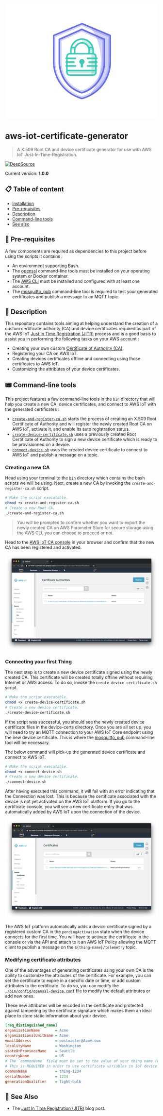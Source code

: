 <br />
<p align="center">
  <img width="500" src="assets/icon.png" />
</p>

# aws-iot-certificate-generator
> A X.509 Root CA and device certificate generator for use with AWS IoT Just-In-Time-Registration.

[![DeepSource](https://deepsource.io/gh/HQarroum/aws-iot-certificate-generator.svg/?label=active+issues&show_trend=true&token=5PhfiMSqrajKf7juZAV7Cxbb)](https://deepsource.io/gh/HQarroum/aws-iot-certificate-generator/?ref=repository-badge)

Current version: **1.0.0**

## 📋 Table of content

- [Installation](#-install)
- [Pre-requisites](#-pre-requisites)
- [Description](#-description)
- [Command-line tools](#-command-line-tools)
- [See also](#-see-also)

## 🎒 Pre-requisites

A few components are required as dependencies to this project before using the scripts it contains :

- An environment supporting Bash.
- The [openssl](https://wiki.openssl.org/index.php/Command_Line_Utilities) command-line tools must be installed on your operating system or Docker container.
- The [AWS CLI](https://aws.amazon.com/cli/) must be installed and configured with at least one account.
- The [mosquitto_pub](https://mosquitto.org/man/mosquitto_pub-1.html) command-line tool is required to test your generated certificates and publish a message to an MQTT topic.

## 🔰 Description

This repository contains tools aiming at helping understand the creation of a custom certificate authority (CA) and device certificates required as part of the AWS IoT [Just In Time Registration (JITR)](https://aws.amazon.com/fr/blogs/iot/just-in-time-registration-of-device-certificates-on-aws-iot/) process and is a good basis to assist you in performing the following tasks on your AWS account :

- Creating your own custom [Certificate of Authority (CA)](https://en.wikipedia.org/wiki/Root_certificate).
- Registering your CA on AWS IoT.
- Creating devices certificates offline and connecting using those certificates to AWS IoT.
- Customizing the attributes of your device certificates.

## 📟 Command-line tools

This project features a few command-line tools in the `bin` directory that will help you create a new CA, device certificates, and connect to AWS IoT with the generated certificates :

- [`create-and-register-ca.sh`](bin/create-and-register-ca.sh) starts the process of creating an X.509 Root Certificate of Authority and will register the newly created Root CA on AWS IoT, activate it, and enable its auto registration status.
- [`create-device-certificate.sh`](bin/create-device-certificate.sh) uses a previously created Root Certificate of Authority to sign a new device certificate which is ready to be provisionned on a device.
- [`connect-device.sh`](bin/connect-device.sh) uses the created device certificate to connect to AWS IoT and publish a message on a topic.

### Creating a new CA

Head using your terminal to the [`bin`](./bin/) directory which contains the bash scripts we will be using. Next, create a new CA by invoking the `create-and-register-ca.sh` script.

```bash
# Make the script executable.
chmod +x create-and-register-ca.sh
# Create a new Root CA.
./create-and-register-ca.sh
```

> You will be prompted to confirm whether you want to export the newly created CA on AWS Parameter Store for secure storage using the AWS CLI, you can choose to proceed or not.

Head to the [AWS IoT CA console](https://console.aws.amazon.com/iot/home#/cacertificatehub) in your browser and confirm that the new CA has been registered and activated.

<p align="center">
  <img src="assets/certificate-hub.png" />
</p>

### Connecting your first Thing

The next step is to create a new device certificate signed using the newly created CA. This certificate will be created totally offline without requiring Internet or AWS access. To do so, invoke the `create-device-certificate.sh` script.

```bash
# Make the script executable.
chmod +x create-device-certificate.sh
# Create a new device certificate.
./create-device-certificate.sh
```

If the script was successful, you should see the newly created device certificate files in the device-certs directory. Once you are all set up, you will need to try an MQTT connection to your AWS IoT Core endpoint using the new device certificate.
This is where the [mosquitto_pub](https://mosquitto.org/man/mosquitto_pub-1.html) command-line tool will be necessary.

The below command will pick-up the generated device certificate and connect to AWS IoT.

```bash
# Make the script executable.
chmod +x connect-device.sh
# Create a new device certificate.
./connect-device.sh
```

After having executed this command, it will fail with an error indicating that the Connection was lost. This is because the certificate associated with the device is not yet activated on the AWS IoT platform. If you go to the certificate console, you will see a new certificate entry that was automatically added by AWS IoT upon the connection of the device.

<p align="center">
  <img src="assets/certificate.png" />
</p>

The AWS IoT platform automatically adds a device certificate signed by a registered custom CA in the `pendingActivation` state when the device connects for the first time. You will have to activate the certificate in the console or via the API and attach to it an AWS IoT Policy allowing the MQTT client to publish a message on the `${thing-name}/telemetry` topic.

### Modifying certificate attributes

One of the advantages of generating certificates using your own CA is the ability to customize the attributes of the certificate. For example, you can set the certificate to expire in a specific date or time, or add custom attributes to the certificate. To do so, you can modify the [`./bin/config/openssl-device.conf`](./bin/config/openssl-device.conf) file to modify the default attributes or add new ones.

These new attributes will be encoded in the certificate and protected against tampering by the certificate signature which makes them an ideal place to store static information about your device.

```ini
[req_distinguished_name]
organizationName       = Acme
organizationalUnitName = Acme
emailAddress           = postmaster@Acme.com
localityName           = Washington
stateOrProvinceName    = Seattle
countryName            = US
# The `commonName` field must be set to the value of your thing name (e.g thing-1234).
# This is REQUIRED in order to use certificate variables in IoT device policies.
commonName             = thing-1234
serialNumber           = 1234
generationQualifier    = light-bulb
```

## 👀 See Also

- The [Just In Time Registration (JITR)](https://aws.amazon.com/fr/blogs/iot/just-in-time-registration-of-device-certificates-on-aws-iot/) blog post.